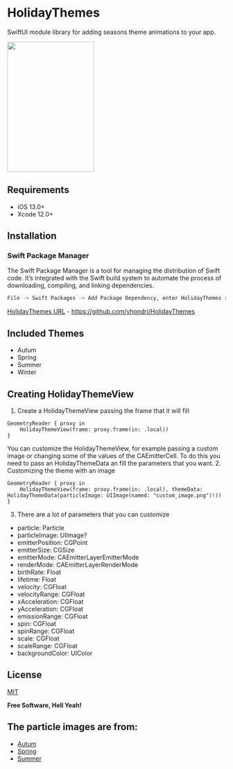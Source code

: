 # HolidayThemes

SwiftUI module library for adding seasons theme animations to your app.

<img src= "https://github.com/yhondri/HolidayThemes/blob/master/seasons.gif?raw=true" width="200" height="300" >

## Requirements
- iOS 13.0+
- Xcode 12.0+

## Installation 
### Swift Package Manager
The Swift Package Manager is a tool for managing the distribution of Swift code. It’s integrated with the Swift build system to automate the process of downloading, compiling, and linking dependencies.

```sh
File -> Swift Packages -> Add Package Dependency, enter HolidayThemes repo's URL
```
[HolidayThemes URL](https://github.com/yhondri/HolidayThemes) - https://github.com/yhondri/HolidayThemes

## Included Themes
- Autum
- Spring
- Summer
- Winter

## Creating HolidayThemeView

1. Create a HolidayThemeView passing the frame that it will fill
```
GeometryReader { proxy in
    HolidayThemeView(frame: proxy.frame(in: .local))
}
```

You can customize the HolidayThemeView, for example passing a custom image or changing some of the values of the CAEmitterCell. 
To do this you need to pass an HolidayThemeData an fill the parameters that you want. 
2. Customizing the theme with an image 
```
GeometryReader { proxy in
    HolidayThemeView(frame: proxy.frame(in: .local), themeData: HolidayThemeData(particleImage: UIImage(named: "custom_image.png")!))
}
```
3. There are a lot of parameters that you can customize
- particle: Particle
- particleImage: UIImage?
- emitterPosition: CGPoint
- emitterSize: CGSize
- emitterMode: CAEmitterLayerEmitterMode
- renderMode: CAEmitterLayerRenderMode
- birthRate: Float
- lifetime: Float
- velocity: CGFloat
- velocityRange: CGFloat
- xAcceleration: CGFloat
- yAcceleration: CGFloat
- emissionRange: CGFloat
- spin: CGFloat
- spinRange: CGFloat
- scale: CGFloat
- scaleRange: CGFloat
- backgroundColor: UIColor

## License

[MIT](https://github.com/yhondri/HolidayThemes/blob/master/LICENSE)

**Free Software, Hell Yeah!**

## The particle images are from:
- [Autum](https://iconos8.es/icon/18510/oto%C3%B1o) 
- [Spring](https://iconos8.es/icon/40855/flor-de-balneario) 
- [Summer](https://iconos8.es/icon/18529/verano) 
